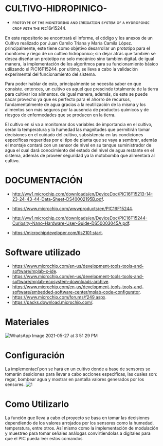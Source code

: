# CULTIVO-HIDROPINICO-
- ᴘʀᴏᴛᴏʏᴘᴇ ᴏғ ᴛʜᴇ ᴍᴏɴɪᴛᴏʀɪɴɢ ᴀɴᴅ ɪʀʀɪɢᴀᴛɪᴏɴ sʏsᴛᴇᴍ ᴏғ ᴀ ʜʏᴅʀᴏᴘᴏɴɪᴄ ᴄʀᴏᴘ ᴡɪᴛʜ ᴛʜᴇ ᴘɪᴄ16ғ15244.


En este repositorio se encontrará el informe, el código y los anexos de un Cultivo realizado por Juan Camilo Triana y María Camila López. principalmente, este tiene como objetivo desarrollar un prototipo para el monitoreo y riego de un cultivo hidropónico; sin dejar atrás que también se desea diseñar un prototipo no solo mecánico sino también digital. de igual manera, la implementación de los algoritmos para su funcionamiento básico utilizando el PIC16F15244. por ultimo, se lleva a cabo la validación experimental del funcionamiento del sistema.

Para poder hablar de esto, principalmente se necesita saber en que consiste. entonces, un cultivo es aquel que prescinde totalmente de la tierra para cultivar los alimentos.
de igual manera, además, de este se puede sacar provecho ya que es perfecto para el ahorro de recursos, fundamentalmente de agua gracias a la reutilización de la misma y los alimentos son más seguros por la ausencia de productos químicos y de riesgos de enfermedades que se producen en la tierra.

El cultivo en sí va a monitorear dos variables de importancia en el cultivo, serán la temperatura y la humedad las magnitudes que permitirán tomar decisiones en el cuidado del cultivo, subsistencia en las condiciones específicas requeridas por el tipo de planta que se vaya a sembrar, además el montaje contará con un sensor de nivel en su tanque suministrador de agua el cual dará conocimiento del estado del nivel de agua restante en el sistema, además de proveer seguridad ya la motobomba que alimentará al cultivo.

# DOCUMENTACIÓN 
- http://ww1.microchip.com/downloads/en/DeviceDoc/PIC16F15213-14-23-24-43-44-Data-Sheet-DS40002195B.pdf.
-  https://www.microchip.com/wwwproducts/en/PIC16F15244.     
- http://ww1.microchip.com/downloads/en/DeviceDoc/PIC16F15244-Curiosity-Nano-Hardware-User-Guide-DS50003045A.pdf.

-  https://microchipdeveloper.com/tls2101:start.


# Software utilizado

- https://www.microchip.com/en-us/development-tools-tools-and-software/mplab-x-ide.
-  https://www.microchip.com/en-us/development-tools-tools-and-software/mplab-ecosystem-downloads-archive.
-  https://www.microchip.com/en-us/development-tools-tools-and-software/embedded-software-center/mplab-code-configurator.
-  https://www.microchip.com/forums/f249.aspx.
-  https://packs.download.microchip.com/.

# Materiales 

![WhatsApp Image 2021-05-27 at 3 51 29 PM](https://user-images.githubusercontent.com/80223879/119895489-75f91f80-bf03-11eb-8da5-0f3aa7de3db2.jpeg)

# Configuración 


La implementaci´pon se hará en un cultivo donde a base de sensores se tomarán desiciones para llevar a cabo acciones especificas, las cuales son: regar, bombear agua y mostrar en pantalla valores generados por los sensores. 
![1](https://user-images.githubusercontent.com/80223879/119896559-ce7cec80-bf04-11eb-8e6d-4b57a6b28748.png)


# Como Utilizarlo

La función que lleva a cabo el proyecto se basa en tomar las decisiones dependiendo de los valores arrojados por los sensores como la humedad, temperatura, entre otros. Así mismo como la implementación de modulación y muestreo para tomar señales análogas convirtiendolas a digitales para que el PIC pueda leer estos comandos 
